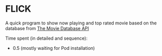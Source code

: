 # FLICK

A quick program to show now playing and top rated movie based on the database from [The Movie Database API](http://docs.themoviedb.apiary.io/)

Time spent (in detailed and sequence):
- 0.5 (mostly waiting for Pod installation)
